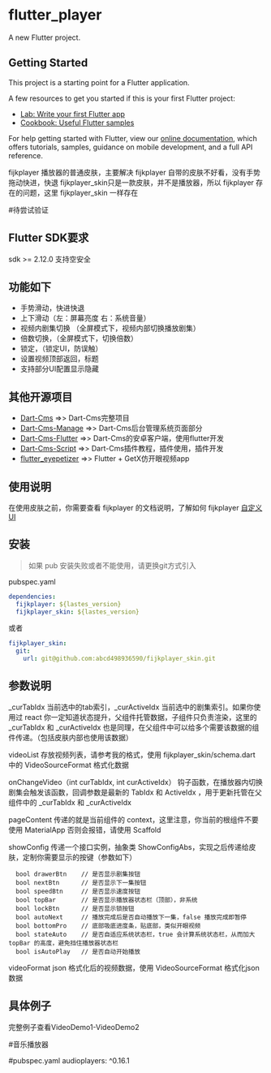 # flutter_player

A new Flutter project.

## Getting Started

This project is a starting point for a Flutter application.

A few resources to get you started if this is your first Flutter project:

- [Lab: Write your first Flutter app](https://flutter.dev/docs/get-started/codelab)
- [Cookbook: Useful Flutter samples](https://flutter.dev/docs/cookbook)

For help getting started with Flutter, view our
[online documentation](https://flutter.dev/docs), which offers tutorials,
samples, guidance on mobile development, and a full API reference.



fijkplayer 播放器的普通皮肤，主要解决 fijkplayer 自带的皮肤不好看，没有手势拖动快进，快退
fijkplayer_skin只是一款皮肤，并不是播放器，所以 fijkplayer 存在的问题，这里 fijkplayer_skin 一样存在

#待尝试验证
## Flutter SDK要求
sdk >= 2.12.0 支持空安全

## 功能如下

* 手势滑动，快进快退
* 上下滑动（左：屏幕亮度 右：系统音量）
* 视频内剧集切换 （全屏模式下，视频内部切换播放剧集）
* 倍数切换，（全屏模式下，切换倍数）
* 锁定，（锁定UI，防误触）
* 设置视频顶部返回，标题
* 支持部分UI配置显示隐藏


## 其他开源项目

* [Dart-Cms](https://github.com/abcd498936590/Dart-Cms)  =>> Dart-Cms完整项目
* [Dart-Cms-Manage](https://github.com/abcd498936590/Dart-Cms-Manage)   =>> Dart-Cms后台管理系统页面部分
* [Dart-Cms-Flutter](https://github.com/abcd498936590/Dart-Cms-Flutter)  =>> Dart-Cms的安卓客户端，使用flutter开发
* [Dart-Cms-Script](https://github.com/abcd498936590/Dart-Cms-Script)  =>> Dart-Cms插件教程，插件使用，插件开发
* [flutter_eyepetizer](https://github.com/abcd498936590/flutter_eyepetizer)  =>> Flutter + GetX仿开眼视频app


## 使用说明

在使用皮肤之前，你需要查看 fijkplayer 的文档说明，了解如何 fijkplayer [自定义UI](https://fijkplayer.befovy.com/docs/zh/custom-ui.html#gsc.tab=0)


## 安装
> 如果 pub 安装失败或者不能使用，请更换git方式引入

pubspec.yaml
```yaml
dependencies:
  fijkplayer: ${lastes_version}
  fijkplayer_skin: ${lastes_version}
```
或者
```yaml
fijkplayer_skin:
  git:
    url: git@github.com:abcd498936590/fijkplayer_skin.git
```


## 参数说明

_curTabIdx 当前选中的tab索引，_curActiveIdx 当前选中的剧集索引。如果你使用过 react 你一定知道状态提升，父组件托管数据，子组件只负责渲染，这里的 _curTabIdx 和 _curActiveIdx 也是同理，在父组件中可以给多个需要该数据的组件传递。（包括皮肤内部也使用该数据）

videoList 存放视频列表，请参考我的格式，使用 fijkplayer_skin/schema.dart 中的 VideoSourceFormat 格式化数据

onChangeVideo（int curTabIdx, int curActiveIdx） 钩子函数，在播放器内切换剧集会触发该函数，回调参数是最新的 TabIdx 和 ActiveIdx ，用于更新托管在父组件中的 _curTabIdx 和 _curActiveIdx

pageContent 传递的就是当前组件的 context，这里注意，你当前的根组件不要使用 MaterialApp 否则会报错，请使用 Scaffold

showConfig 传递一个接口实例，抽象类 ShowConfigAbs，实现之后传递给皮肤，定制你需要显示的按键（参数如下）

```code
  bool drawerBtn    // 是否显示剧集按钮
  bool nextBtn      // 是否显示下一集按钮
  bool speedBtn     // 是否显示速度按钮
  bool topBar       // 是否显示播放器状态栏（顶部），非系统
  bool lockBtn      // 是否显示锁按钮
  bool autoNext     // 播放完成后是否自动播放下一集，false 播放完成即暂停
  bool bottomPro    // 底部吸底进度条，贴底部，类似开眼视频
  bool stateAuto    // 是否自适应系统状态栏，true 会计算系统状态栏，从而加大 topBar 的高度，避免挡住播放器状态栏
  bool isAutoPlay   // 是否自动开始播放
```

videoFormat json 格式化后的视频数据，使用 VideoSourceFormat 格式化json数据

## 具体例子
完整例子查看VideoDemo1-VideoDemo2



#音乐播放器

#pubspec.yaml
audioplayers: ^0.16.1

